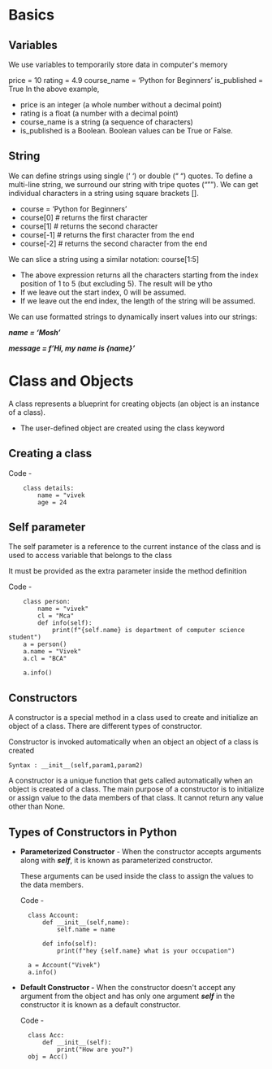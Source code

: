 # Basics

Variables
-

We use variables to temporarily store data in computer's memory

price = 10
rating = 4.9
course_name = ‘Python for Beginners’
is_published = True
In the above example,
- price is an integer (a whole number without a decimal point)
- rating is a float (a number with a decimal point)
- course_name is a string (a sequence of characters)
- is_published is a Boolean. Boolean values can be True or False. 


String
-

We can define strings using single (‘ ‘) or double (“ “) quotes.
To define a multi-line string, we surround our string with tripe quotes (“””).
We can get individual characters in a string using square brackets [].
- course = ‘Python for Beginners’
- course[0] # returns the first character
- course[1] # returns the second character
- course[-1] # returns the first character from the end
- course[-2] # returns the second character from the end

We can slice a string using a similar notation:
course[1:5]
- The above expression returns all the characters starting from the index position of 1
to 5 (but excluding 5). The result will be ytho
- If we leave out the start index, 0 will be assumed.
- If we leave out the end index, the length of the string will be assumed. 


We can use formatted strings to dynamically insert values into our strings:

***name = ‘Mosh’***

***message = f’Hi, my name is {name}’***



# Class and Objects
A class represents a blueprint for creating objects (an object is an instance of a class).

- The user-defined object are created using the class keyword

Creating a class
-

Code - 

        class details:
            name = "vivek
            age = 24


Self parameter
-

The self parameter is a reference to the current instance of the class and is used to access variable that belongs to the class

It must be provided as the extra parameter inside the method definition

Code -

        class person:
            name = "vivek"
            cl = "Mca"
            def info(self):
                print(f"{self.name} is department of computer science student")
        a = person()
        a.name = "Vivek"
        a.cl = "BCA"

        a.info()

Constructors
-

A constructor is a special method in a class used to create and initialize an object of a class. There are different types of constructor. 

Constructor is invoked automatically when an object an object of a class is created

    Syntax : __init__(self,param1,param2)

A constructor is a unique function that gets called automatically when an object is created of a class. The main purpose of a constructor is to initialize or assign value to the data members of that class. It cannot return any value other than None.

Types of Constructors in Python
-

- **Parameterized Constructor** - When the constructor accepts arguments along with ***self***, it is known as parameterized constructor.

    These arguments can be used inside the class to assign the values to the data members.

    Code - 

        class Account:
            def __init__(self,name):
                self.name = name
            
            def info(self):
                print(f"hey {self.name} what is your occupation")

        a = Account("Vivek")
        a.info()
- **Default Constructor -** When the constructor doesn't accept any argument from the object and has only one argument ***self*** in the constructor it is known as a default constructor.

    Code - 

        class Acc:
            def __init__(self):
                print("How are you?")
        obj = Acc()
        


